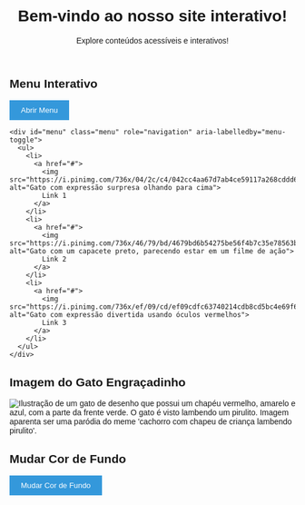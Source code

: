 <!DOCTYPE html>
<html lang="pt-br">
<head>
  <meta charset="UTF-8" />
  <meta name="viewport" content="width=device-width, initial-scale=1.0"/>
  <title>Site Interativo Acessível</title>
  <style>
    body {
      font-family: Arial, sans-serif;
      margin: 0;
      padding: 20px;
      transition: background-color 0.3s ease;
    }

    h1 {
      color: #2c3e50;
    }

    .menu {
      display: none;
      background-color: #ecf0f1;
      padding: 10px;
      margin-top: 20px;
      border: 1px solid #bdc3c7;
    }

    button {
      padding: 10px 20px;
      background-color: #3498db;
      color: white;
      border: none;
      cursor: pointer;
      transition: background-color 0.3s ease, transform 0.2s ease;
    }

    button:hover {
      background-color: #2980b9;
      transform: scale(1.1);
    }

    .image-container {
      margin-top: 20px;
    }

    .image-container img {
      max-width: 100%;
    }

    .menu img {
      max-width: 100px;
      display: block;
      margin: 10px 0;
    }
  </style>
</head>
<body>
  <header>
    <h1>Bem-vindo ao nosso site interativo!</h1>
    <p id="intro">Explore conteúdos acessíveis e interativos!</p>
  </header>

  <section>
    <h2 id="menu-toggle" aria-labelledby="menu-title">Menu Interativo</h2>
    <button id="menu-button" aria-expanded="false" aria-controls="menu" onclick="toggleMenu()">Abrir Menu</button>

    <div id="menu" class="menu" role="navigation" aria-labelledby="menu-toggle">
      <ul>
        <li>
          <a href="#">
            <img src="https://i.pinimg.com/736x/04/2c/c4/042cc4aa67d7ab4ce59117a268cddd6c.jpg" alt="Gato com expressão surpresa olhando para cima">
            Link 1
          </a>
        </li>
        <li>
          <a href="#">
            <img src="https://i.pinimg.com/736x/46/79/bd/4679bd6b54275be56f4b7c35e78563b8.jpg" alt="Gato com um capacete preto, parecendo estar em um filme de ação">
            Link 2
          </a>
        </li>
        <li>
          <a href="#">
            <img src="https://i.pinimg.com/736x/ef/09/cd/ef09cdfc63740214cdb8cd5bc4e69f68.jpg" alt="Gato com expressão divertida usando óculos vermelhos">
            Link 3
          </a>
        </li>
      </ul>
    </div>
  </section>

  <section class="image-container">
    <h2>Imagem do Gato Engraçadinho</h2>
    <img src="https://i.pinimg.com/736x/d2/f2/ca/d2f2ca7d8ccb6c9b3b5144dcb766948b.jpg" alt="Ilustração de um gato de desenho que possui um chapéu vermelho, amarelo e azul, com a parte da frente verde. O gato é visto lambendo um pirulito. Imagem aparenta ser uma paródia do meme 'cachorro com chapeu de criança lambendo pirulito'.">
  </section>

  <section>
    <h2>Mudar Cor de Fundo</h2>
    <button onclick="changeBackgroundColor()">Mudar Cor de Fundo</button>
  </section>

  <script>
    function toggleMenu() {
      const menu = document.getElementById('menu');
      const button = document.getElementById('menu-button');
      const isExpanded = button.getAttribute('aria-expanded') === 'true';
      button.setAttribute('aria-expanded', !isExpanded);
      menu.style.display = isExpanded ? 'none' : 'block';
    }

    function changeBackgroundColor() {
      const body = document.body;
      const currentColor = body.style.backgroundColor;
      body.style.backgroundColor =
        currentColor === 'rgb(52, 152, 219)'
          ? 'rgb(39, 174, 96)'
          : 'rgb(52, 152, 219)';
    }
  </script>
</body>
</html>
